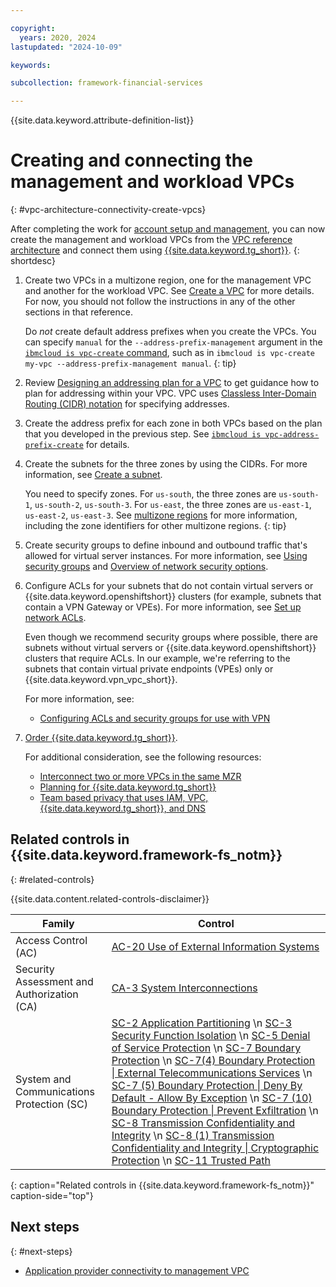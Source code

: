 ```yaml
---

copyright:
  years: 2020, 2024
lastupdated: "2024-10-09"

keywords: 

subcollection: framework-financial-services

---
```


{{site.data.keyword.attribute-definition-list}}

# Creating and connecting the management and workload VPCs
{: #vpc-architecture-connectivity-create-vpcs}

After completing the work for [account setup and management](/docs/framework-financial-services?topic=framework-financial-services-shared-account-setup), you can now create the management and workload VPCs from the [VPC reference architecture](/docs/framework-financial-services?topic=framework-financial-services-vpc-architecture-detailed-vsi) and connect them using [{{site.data.keyword.tg_short}}](/docs/transit-gateway?topic=transit-gateway-about).
{: shortdesc}

1. Create two VPCs in a multizone region, one for the management VPC and another for the workload VPC. See [Create a VPC](/docs/vpc?topic=vpc-creating-a-vpc-using-cli#create-a-vpc-cli) for more details. For now, you should not follow the instructions in any of the other sections in that reference.

   Do _not_ create default address prefixes when you create the VPCs. You can specify `manual` for the `--address-prefix-management` argument in the [`ibmcloud is vpc-create` command](/docs/vpc?topic=vpc-infrastructure-cli-plugin-vpc-reference#vpc-create), such as in `ibmcloud is vpc-create my-vpc --address-prefix-management manual`.
   {: tip}

1. Review [Designing an addressing plan for a VPC](/docs/vpc?topic=vpc-vpc-addressing-plan-design) to get guidance how to plan for addressing within your VPC. VPC uses [Classless Inter-Domain Routing (CIDR) notation](/docs/vpc?topic=vpc-choosing-ip-ranges-for-your-vpc) for specifying addresses.

1.  Create the address prefix for each zone in both VPCs based on the plan that you developed in the previous step. See [`ibmcloud is vpc-address-prefix-create`](/docs/vpc?topic=vpc-infrastructure-cli-plugin-vpc-reference#vpc-address-prefix-create) for details.

1. Create the subnets for the three zones by using the CIDRs. For more information, see [Create a subnet](/docs/vpc?topic=vpc-creating-a-vpc-using-cli#create-a-subnet-cli).

   You need to specify zones. For `us-south`, the three zones are `us-south-1`, `us-south-2`, `us-south-3`. For `us-east`, the three zones are `us-east-1`, `us-east-2`, `us-east-3`. See [multizone regions](/docs/overview?topic=overview-locations#mzr-table) for more information, including the zone identifiers for other multizone regions.
   {: tip}

1. Create security groups to define inbound and outbound traffic that's allowed for virtual server instances. For more information, see [Using security groups](/docs/vpc?topic=vpc-using-security-groups) and [Overview of network security options](/docs/openshift?topic=openshift-vpc-network-policy).

1. Configure ACLs for your subnets that do not contain virtual servers or {{site.data.keyword.openshiftshort}} clusters (for example, subnets that contain a VPN Gateway or VPEs). For more information, see [Set up network ACLs](/docs/vpc?topic=vpc-using-acls).

   Even though we recommend security groups where possible, there are subnets without virtual servers or {{site.data.keyword.openshiftshort}} clusters that require ACLs. In our example, we're referring to the subnets that contain virtual private endpoints (VPEs) only or {{site.data.keyword.vpn_vpc_short}}.

   For more information, see:

   * [Configuring ACLs and security groups for use with VPN](/docs/vpc?topic=vpc-acls-security-groups-vpn)

1. [Order {{site.data.keyword.tg_short}}](/docs/transit-gateway?topic=transit-gateway-ordering-transit-gateway).

   For additional consideration, see the following resources:

   * [Interconnect two or more VPCs in the same MZR](/docs/transit-gateway?topic=transit-gateway-about#use-case-1-interconnect-two-or-more-vpcs-in-the-same-mzr)
   * [Planning for {{site.data.keyword.tg_short}}](/docs/transit-gateway?topic=transit-gateway-helpful-tips)
   * [Team based privacy that uses IAM, VPC, {{site.data.keyword.tg_short}}, and DNS](/docs/solution-tutorials?topic=solution-tutorials-vpc-tg-dns-iam)

## Related controls in {{site.data.keyword.framework-fs_notm}} 
{: #related-controls}

{{site.data.content.related-controls-disclaimer}}

| Family              | Control                                           |
|---------------------|---------------------------------------------------|
| Access Control (AC) | [AC-20 Use of External Information Systems](/docs/framework-financial-services-controls?topic=framework-financial-services-controls-ac-20) |
| Security Assessment and Authorization (CA) | [CA-3 System Interconnections](/docs/framework-financial-services-controls?topic=framework-financial-services-controls-ca-3) |
| System and Communications Protection (SC)  | [SC-2 Application Partitioning](/docs/framework-financial-services-controls?topic=framework-financial-services-controls-sc-2) \n [SC-3 Security Function Isolation](/docs/framework-financial-services-controls?topic=framework-financial-services-controls-sc-3) \n [SC-5 Denial of Service Protection](/docs/framework-financial-services-controls?topic=framework-financial-services-controls-sc-5) \n [SC-7 Boundary Protection](/docs/framework-financial-services-controls?topic=framework-financial-services-controls-sc-7) \n [SC-7(4) Boundary Protection &#124; External Telecommunications Services](/docs/framework-financial-services-controls?topic=framework-financial-services-controls-sc-7.4) \n [SC-7 (5) Boundary Protection &#124; Deny By Default - Allow By Exception](/docs/framework-financial-services-controls?topic=framework-financial-services-controls-sc-7.5) \n [SC-7 (10) Boundary Protection &#124; Prevent Exfiltration](/docs/framework-financial-services-controls?topic=framework-financial-services-controls-sc-7.10) \n [SC-8 Transmission Confidentiality and Integrity](/docs/framework-financial-services-controls?topic=framework-financial-services-controls-sc-8) \n [SC-8 (1) Transmission Confidentiality and Integrity &#124; Cryptographic Protection](/docs/framework-financial-services-controls?topic=framework-financial-services-controls-sc-8.1) \n [SC-11 Trusted Path](/docs/framework-financial-services-controls?topic=framework-financial-services-controls-sc-11)  |
{: caption="Related controls in {{site.data.keyword.framework-fs_notm}}" caption-side="top"}

## Next steps
{: #next-steps}

* [Application provider connectivity to management VPC](/docs/framework-financial-services?topic=framework-financial-services-vpc-architecture-connectivity-management)
